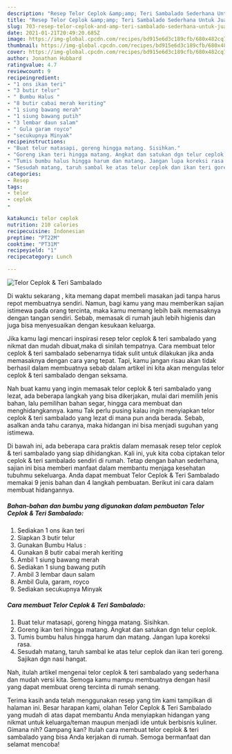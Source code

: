 ```yaml
---
description: "Resep Telor Ceplok &amp;amp; Teri Sambalado Sederhana Untuk Jualan"
title: "Resep Telor Ceplok &amp;amp; Teri Sambalado Sederhana Untuk Jualan"
slug: 703-resep-telor-ceplok-and-amp-teri-sambalado-sederhana-untuk-jualan
date: 2021-01-21T20:49:20.685Z
image: https://img-global.cpcdn.com/recipes/bd915e6d3c189cfb/680x482cq70/telor-ceplok-teri-sambalado-foto-resep-utama.jpg
thumbnail: https://img-global.cpcdn.com/recipes/bd915e6d3c189cfb/680x482cq70/telor-ceplok-teri-sambalado-foto-resep-utama.jpg
cover: https://img-global.cpcdn.com/recipes/bd915e6d3c189cfb/680x482cq70/telor-ceplok-teri-sambalado-foto-resep-utama.jpg
author: Jonathan Hubbard
ratingvalue: 4.7
reviewcount: 9
recipeingredient:
- "1 ons ikan teri"
- "3 butir telur"
- " Bumbu Halus "
- "8 butir cabai merah keriting"
- "1 siung bawang merah"
- "1 siung bawang putih"
- "3 lembar daun salam"
- " Gula garam royco"
- "secukupnya Minyak"
recipeinstructions:
- "Buat telur matasapi, goreng hingga matang. Sisihkan."
- "Goreng ikan teri hingga matang. Angkat dan satukan dgn telur ceplok."
- "Tumis bumbu halus hingga harum dan matang. Jangan lupa koreksi rasa."
- "Sesudah matang, taruh sambal ke atas telur ceplok dan ikan teri goreng. Sajikan dgn nasi hangat."
categories:
- Resep
tags:
- telor
- ceplok
- 

katakunci: telor ceplok  
nutrition: 210 calories
recipecuisine: Indonesian
preptime: "PT22M"
cooktime: "PT31M"
recipeyield: "1"
recipecategory: Lunch

---
```



![Telor Ceplok &amp; Teri Sambalado](https://img-global.cpcdn.com/recipes/bd915e6d3c189cfb/680x482cq70/telor-ceplok-teri-sambalado-foto-resep-utama.jpg)

Di waktu  sekarang , kita memang dapat membeli masakan jadi tanpa harus repot membuatnya sendiri. Namun, bagi kamu yang mau memberikan sajian istimewa pada orang tercinta, maka kamu memang lebih baik memasaknya dengan tangan sendiri. Sebab, memasak di rumah jauh lebih higienis dan juga bisa menyesuaikan dengan kesukaan keluarga.

Jika kamu lagi mencari inspirasi resep telor ceplok &amp; teri sambalado yang nikmat dan mudah dibuat,maka di sinilah tempatnya. Cara membuat telor ceplok &amp; teri sambalado  sebenarnya tidak sulit untuk dilakukan jika anda memasaknya dengan cara yang tepat. Tapi, kamu jangan risau akan tidak berhasil dalam membuatnya 
sebab dalam artikel ini kita akan mengulas telor ceplok &amp; teri sambalado dengan seksama.  



Nah buat kamu yang ingin memasak telor ceplok &amp; teri sambalado yang lezat, ada beberapa langkah yang bisa dikerjakan, mulai dari memilih jenis bahan, lalu pemilihan bahan segar, hingga cara membuat dan menghidangkannya. kamu Tak perlu pusing kalau ingin menyiapkan telor ceplok &amp; teri sambalado yang lezat di mana pun anda berada. Sebab, asalkan anda  tahu caranya, maka hidangan ini bisa menjadi suguhan yang istimewa.

Di bawah ini, ada beberapa cara praktis  dalam memasak resep telor ceplok &amp; teri sambalado yang siap dihidangkan. Kali ini, yuk kita coba ciptakan telor ceplok &amp; teri sambalado sendiri di rumah. Tetap dengan bahan sederhana, sajian ini bisa memberi manfaat dalam membantu menjaga kesehatan tubuhmu sekeluarga. Anda dapat membuat Telor Ceplok &amp; Teri Sambalado memakai 9 jenis bahan dan 4 langkah pembuatan. Berikut ini cara dalam membuat hidangannya.

<!--inarticleads1-->

##### Bahan-bahan dan bumbu yang digunakan dalam pembuatan Telor Ceplok &amp; Teri Sambalado:

1. Sediakan 1 ons ikan teri
1. Siapkan 3 butir telur
1. Gunakan  Bumbu Halus :
1. Gunakan 8 butir cabai merah keriting
1. Ambil 1 siung bawang merah
1. Sediakan 1 siung bawang putih
1. Ambil 3 lembar daun salam
1. Ambil  Gula, garam, royco
1. Sediakan secukupnya Minyak




<!--inarticleads2-->

##### Cara membuat Telor Ceplok &amp; Teri Sambalado:

1. Buat telur matasapi, goreng hingga matang. Sisihkan.
1. Goreng ikan teri hingga matang. Angkat dan satukan dgn telur ceplok.
1. Tumis bumbu halus hingga harum dan matang. Jangan lupa koreksi rasa.
1. Sesudah matang, taruh sambal ke atas telur ceplok dan ikan teri goreng. Sajikan dgn nasi hangat.




Nah, itulah artikel mengenai  telor ceplok &amp; teri sambalado  yang sederhana dan mudah versi kita. Semoga kamu mampu membuatnya dengan hasil yang dapat membuat oreng tercinta di rumah senang. 

Terima kasih anda telah menggunakan resep yang tim kami tampilkan di halaman ini. Besar harapan kami, olahan  Telor Ceplok &amp; Teri Sambalado yang mudah di atas dapat membantu Anda menyiapkan hidangan yang nikmat untuk keluarga/teman maupun menjadi ide untuk berbisnis kuliner. Gimana nih? Gampang kan? Itulah cara membuat telor ceplok &amp; teri sambalado yang bisa Anda kerjakan di rumah. Semoga bermanfaat dan selamat mencoba!

